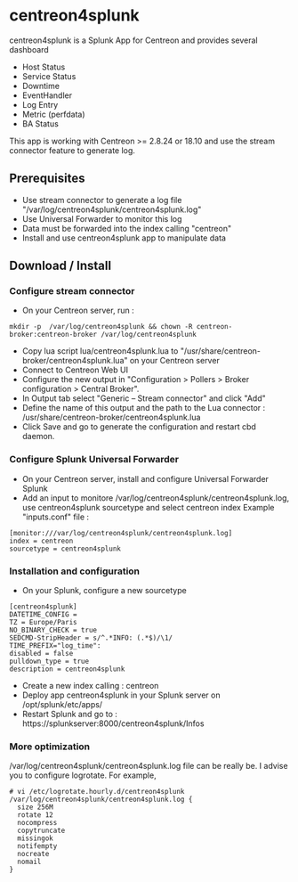# centreon4splunk
centreon4splunk is a Splunk App for Centreon and provides several dashboard

* Host Status
* Service Status
* Downtime
* EventHandler
* Log Entry
* Metric (perfdata)
* BA Status

This app is working with Centreon >= 2.8.24 or 18.10 and use the stream connector feature to generate log.  

## Prerequisites

* Use stream connector to generate a log file "/var/log/centreon4splunk/centreon4splunk.log"
* Use Universal Forwarder to monitor this log
* Data must be forwarded into the index calling "centreon"
* Install and use centreon4splunk app to manipulate data

## Download / Install

### Configure stream connector
* On your Centreon server, run :
```
mkdir -p  /var/log/centreon4splunk && chown -R centreon-broker:centreon-broker /var/log/centreon4splunk
```
* Copy lua script lua/centreon4splunk.lua to "/usr/share/centreon-broker/centreon4splunk.lua" on your Centreon server
* Connect to Centreon Web UI
* Configure the new output in "Configuration > Pollers > Broker configuration > Central Broker". 
* In Output tab select "Generic – Stream connector" and click "Add"
* Define the name of this output and the path to the Lua connector : /usr/share/centreon-broker/centreon4splunk.lua
* Click Save and go to generate the configuration and restart cbd daemon.


### Configure Splunk Universal Forwarder
* On your Centreon server, install and configure Universal Forwarder Splunk
* Add an input to monitore /var/log/centreon4splunk/centreon4splunk.log, use centreon4splunk sourcetype and select centreon index
Example "inputs.conf" file :
```
[monitor:///var/log/centreon4splunk/centreon4splunk.log]
index = centreon
sourcetype = centreon4splunk
```
### Installation and configuration
* On your Splunk, configure a new sourcetype
```
[centreon4splunk]
DATETIME_CONFIG =
TZ = Europe/Paris
NO_BINARY_CHECK = true
SEDCMD-StripHeader = s/^.*INFO: (.*$)/\1/
TIME_PREFIX="log_time":
disabled = false
pulldown_type = true
description = centreon4splunk
```
* Create a new index calling : centreon
* Deploy app centreon4splunk in your Splunk server on /opt/splunk/etc/apps/
* Restart Splunk and go to : https://splunkserver:8000/centreon4splunk/Infos

### More optimization
/var/log/centreon4splunk/centreon4splunk.log file can be really be. 
I advise you to configure logrotate. For example,
```
# vi /etc/logrotate.hourly.d/centreon4splunk
/var/log/centreon4splunk/centreon4splunk.log {
  size 256M
  rotate 12
  nocompress
  copytruncate
  missingok
  notifempty
  nocreate
  nomail
}

```


